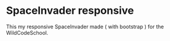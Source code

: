 # SpaceInvader responsive
This my responsive SpaceInvader made ( with bootstrap ) for the WildCodeSchool.
